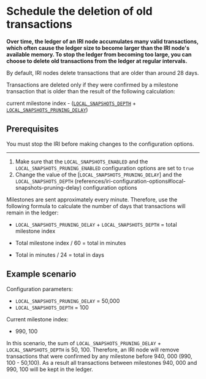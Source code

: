 # Schedule the deletion of old transactions

**Over time, the ledger of an IRI node accumulates many valid transactions, which often cause the ledger size to become larger than the IRI node's available memory. To stop the ledger from becoming too large, you can choose to delete old transactions from the ledger at regular intervals.**

By default, IRI nodes delete transactions that are older than around 28 days.

Transactions are deleted only if they were confirmed by a milestone transaction that is older than the result of the following calculation:

current milestone index - ([`LOCAL_SNAPSHOTS_DEPTH`](references/iri-configuration-options#local-snapshots-depth) +
[`LOCAL_SNAPSHOTS_PRUNING_DELAY`](references/iri-configuration-options#local-snapshots-pruning-delay))

## Prerequisites

You must stop the IRI before making changes to the configuration options.

<hr>

1. Make sure that the `LOCAL_SNAPSHOTS_ENABLED` and the `LOCAL_SNAPSHOTS_PRUNING_ENABLED` configuration options are set to `true`
2. Change the value of the [`LOCAL_SNAPSHOTS_PRUNING_DELAY`] and the `LOCAL_SNAPSHOTS_DEPTH` (references/iri-configuration-options#local-snapshots-pruning-delay) configuration options

Milestones are sent approximately every minute. Therefore, use the following formula to calculate the number of days that transactions will remain in the ledger:

 * `LOCAL_SNAPSHOTS_PRUNING_DELAY` + `LOCAL_SNAPSHOTS_DEPTH` = total milestone index

 * Total milestone index / 60 = total in minutes
 
 * Total in minutes / 24 = total in days

## Example scenario

Configuration parameters:

* `LOCAL_SNAPSHOTS_PRUNING_DELAY` = 50,000
* `LOCAL_SNAPSHOTS_DEPTH` = 100

Current milestone index:

* 990, 100

In this scenario, the sum of `LOCAL_SNAPSHOTS_PRUNING_DELAY` + `LOCAL_SNAPSHOTS_DEPTH` is 50, 100. Therefore, an IRI node will remove transactions that were confirmed by any milestone before 940, 000 (990, 100 - 50,100). As a result all transactions between milestones 940, 000 and 990, 100 will be kept in the ledger.